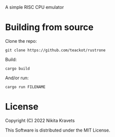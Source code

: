 A simple RISC CPU emulator

# Building from source

Clone the repo:

```
git clone https://github.com/teackot/rustrone
```

Build:

```
cargo build
```

And/or run:

```
cargo run FILENAME
```

# License

Copyright (C) 2022 Nikita Kravets

This Software is distributed under the MIT License.

